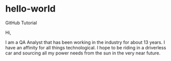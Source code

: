# hello-world
GitHub Tutorial

Hi, 

I am a QA Analyst that has been working in the industry for about 13 years.  I have an affinity for all things technological.  I hope to be riding in a driverless car and sourcing all my power needs from the sun in the very near future.  
